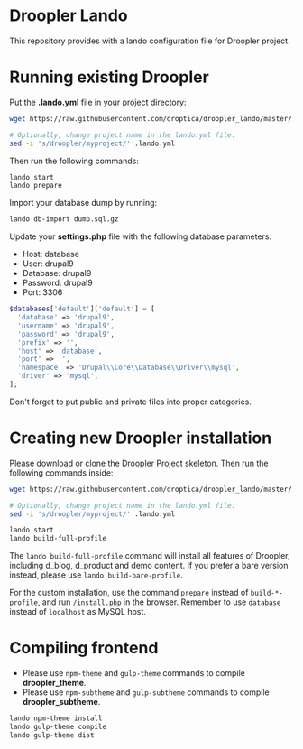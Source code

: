 # Droopler Lando
This repository provides with a lando configuration file for Droopler project.

# Running existing Droopler
Put the **.lando.yml** file in your project directory:
```bash
wget https://raw.githubusercontent.com/droptica/droopler_lando/master/.lando.yml

# Optionally, change project name in the lando.yml file.
sed -i 's/droopler/myproject/' .lando.yml
```
Then run the following commands:
```bash
lando start
lando prepare
```
Import your database dump by running:
```bash
lando db-import dump.sql.gz
```
Update your **settings.php** file with the following database parameters:
* Host: database
* User: drupal9
* Database: drupal9
* Password: drupal9
* Port: 3306

```php
$databases['default']['default'] = [
  'database' => 'drupal9',
  'username' => 'drupal9',
  'password' => 'drupal9',
  'prefix' => '',
  'host' => 'database',
  'port' => '',
  'namespace' => 'Drupal\\Core\\Database\\Driver\\mysql',
  'driver' => 'mysql',
];
```
Don't forget to put public and private files into proper categories.

# Creating new Droopler installation
Please download or clone the [Droopler Project](https://github.com/droptica/droopler_project) skeleton. Then run the following commands inside:
```bash
wget https://raw.githubusercontent.com/droptica/droopler_lando/master/.lando.yml

# Optionally, change project name in the lando.yml file.
sed -i 's/droopler/myproject/' .lando.yml

lando start
lando build-full-profile
```

The `lando build-full-profile` command will install all features of Droopler, including d_blog, d_product and demo content. If you prefer a bare version instead, please use `lando build-bare-profile`.

For the custom installation, use the command `prepare` instead of `build-*-profile`, and run `/install.php` in the browser. Remember to use `database` instead of `localhost` as MySQL host.

# Compiling frontend
* Please use `npm-theme` and `gulp-theme` commands to compile **droopler_theme**.
* Please use `npm-subtheme` and `gulp-subtheme` commands to compile **droopler_subtheme**.

```bash
lando npm-theme install
lando gulp-theme compile
lando gulp-theme dist
```

